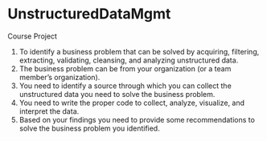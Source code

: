 # UnstructuredDataMgmt

Course Project

1. To identify a business problem that can be solved by acquiring, filtering, extracting, validating, cleansing, and analyzing unstructured data. 
2. The business problem can be from your organization (or a team member’s organization). 
3. You need to identify a source through which you can collect the unstructured data you need to solve the business problem. 
4. You need to write the proper code to collect, analyze, visualize, and interpret the data. 
5. Based on your findings you need to provide some recommendations to solve the business problem you identified.
